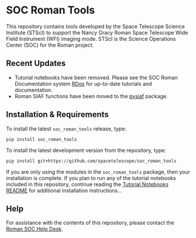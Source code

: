 # SOC Roman Tools

This repository contains tools developed by the Space Telescope Science Institute (STScI) to support the Nancy Gracy 
Roman Space Telescope Wide Field Instrument (WFI) imaging mode. STScI is the Science Operations Center (SOC) for the 
Roman project.

## Recent Updates

- Tutorial notebooks have been removed. Please see the SOC Roman Documentation system [RDox](https://roman-docs.stsci.edu) for up-to-date tutorials and documentation.
- Roman SIAF functions have been moved to the [pysiaf](https://www.github.com/spacetelescope/pysiaf) package.

## Installation & Requirements 

To install the latest `soc_roman_tools` release, type:

```
pip install soc_roman_tools
```

To install the latest development version from the repository, type:
```
pip install git+https://github.com/spacetelescope/soc_roman_tools
```

If you are only using the modules in the `soc_roman_tools` package, then your installation is complete. 
If you plan to run any of the tutorial notebooks included in this repository, continue reading the [Tutorial Notebooks README](https://github.com/spacetelescope/soc_roman_tools/tree/main/notebooks/) for additional 
installation instructions...

## Help

For assistance with the contents of this repository, please contact the [Roman SOC Help Desk](https://romanhelp.stsci.edu/).